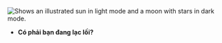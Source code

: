 <picture>
  <source media="(prefers-color-scheme: dark)" srcset="http://readme-typing-svg.herokuapp.com?font=Fira+Code&size=55&duration=200&pause=100&color=F7E632&center=true&vCenter=true&width=435&height=100&lines=Hello">
  <source media="(prefers-color-scheme: light)" srcset="http://readme-typing-svg.herokuapp.com?font=Fira+Code&size=55&duration=200&pause=100&color=F7E632&center=true&vCenter=true&width=435&height=100&lines=Hello">
  <img alt="Shows an illustrated sun in light mode and a moon with stars in dark mode." src="http://readme-typing-svg.herokuapp.com?font=Fira+Code&size=55&duration=200&pause=100&color=F7E632&center=true&vCenter=true&width=435&height=100&lines=Hello">
</picture>


- **Có phải bạn đang lạc lối?**

